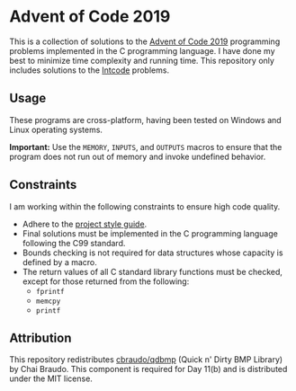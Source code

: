 # Advent of Code 2019

This is a collection of solutions to the
[Advent of Code 2019](https://adventofcode.com/2019) programming problems
implemented in the C programming language. I have done my best to minimize time
complexity and running time. This repository only includes solutions to the
[Intcode](https://esolangs.org/wiki/Intcode) problems.

## Usage

These programs are cross-platform, having been tested on Windows and Linux
operating systems.

**Important:** Use the `MEMORY`, `INPUTS`, and `OUTPUTS` macros to ensure that
the program does not run out of memory and invoke undefined behavior.

## Constraints

I am working within the following constraints to ensure high code quality.

- Adhere to the [project style guide](cstyle.md).
- Final solutions must be implemented in the C programming language following
  the C99 standard.
- Bounds checking is not required for data structures whose capacity is defined
  by a macro.
- The return values of all C standard library functions must be checked, except
  for those returned from the following:
  - `fprintf`
  - `memcpy`
  - `printf`

## Attribution

This repository redistributes
[cbraudo/qdbmp](https://github.com/cbraudo/qdbmp/tree/master) (Quick n\' Dirty
BMP Library) by Chai Braudo. This component is required for Day 11(b) and is distributed under the MIT license.
